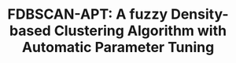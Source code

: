 ---
layout: page
sigla: WCCI2020
venue: World Congress on Computational Intelligence
title: "FDBSCAN-APT: A fuzzy Density-based Clustering Algorithm with Automatic Parameter Tuning"
data: 19-24 July 2020
img: /assets/img/wcci2020.png
importance: "2020-07-19"
location: <strike>Glasgow, United Kingdom</strike> (Virtual)
category: contributed talks
latitude: 55.864237
longitude: -4.251806
---